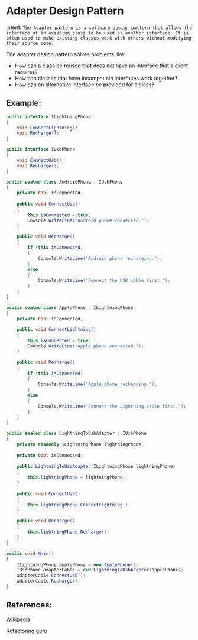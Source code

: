 # Adapter Design Pattern

intent: `The Adapter pattern is a software design pattern that allows the interface of an existing class to be used as another interface. It is often used to make existing classes work with others without modifying their source code.`

The adapter design pattern solves problems like:
- How can a class be reused that does not have an interface that a client requires?
- How can classes that have incompatible interfaces work together?
- How can an alternative interface be provided for a class?


## Example:
```C#
public interface ILightningPhone
{
	void ConnectLightning();
	void Recharge();
}

public interface IUsbPhone
{
	void ConnectUsb();
	void Recharge();
}

public sealed class AndroidPhone : IUsbPhone
{
	private bool isConnected;
	
	public void ConnectUsb()
	{
		this.isConnected = true;
		Console.WriteLine("Android phone connected.");
	}

	public void Recharge()
	{
		if (this.isConnected)
		{
			Console.WriteLine("Android phone recharging.");
		}
		else
		{
			Console.WriteLine("Connect the USB cable first.");
		}
	}
}

public sealed class ApplePhone : ILightningPhone
{
	private bool isConnected;
	
	public void ConnectLightning()
	{
		this.isConnected = true;
		Console.WriteLine("Apple phone connected.");
	}

	public void Recharge()
	{
		if (this.isConnected)
		{
			Console.WriteLine("Apple phone recharging.");
		}
		else
		{
			Console.WriteLine("Connect the Lightning cable first.");
		}
	}
}

public sealed class LightningToUsbAdapter : IUsbPhone
{
	private readonly ILightningPhone lightningPhone;
	
	private bool isConnected;
	
	public LightningToUsbAdapter(ILightningPhone lightningPhone)
	{
		this.lightningPhone = lightningPhone;
	}
	
	public void ConnectUsb()
	{
		this.lightningPhone.ConnectLightning();
	}

	public void Recharge()
	{
		this.lightningPhone.Recharge();
	}
}

public void Main()
{
	ILightningPhone applePhone = new ApplePhone();
	IUsbPhone adapterCable = new LightningToUsbAdapter(applePhone);
	adapterCable.ConnectUsb();
	adapterCable.Recharge();
}
```

## References:

[Wikipedia](https://en.wikipedia.org/wiki/Adapter_pattern)

[Refactoring.guru](https://refactoring.guru/design-patterns/adapter)
